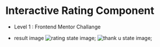 # Interactive Rating Component

- Level 1 : Frontend Mentor Challange

- result image
  ![rating state image](https://github.com/MyungAe/FrontendMentor_Repo/blob/master/first-screenshot.jpg?raw=true);
  ![thank u state image](https://github.com/MyungAe/FrontendMentor_Repo/blob/master/second-screenshot.jpg?raw=true);
